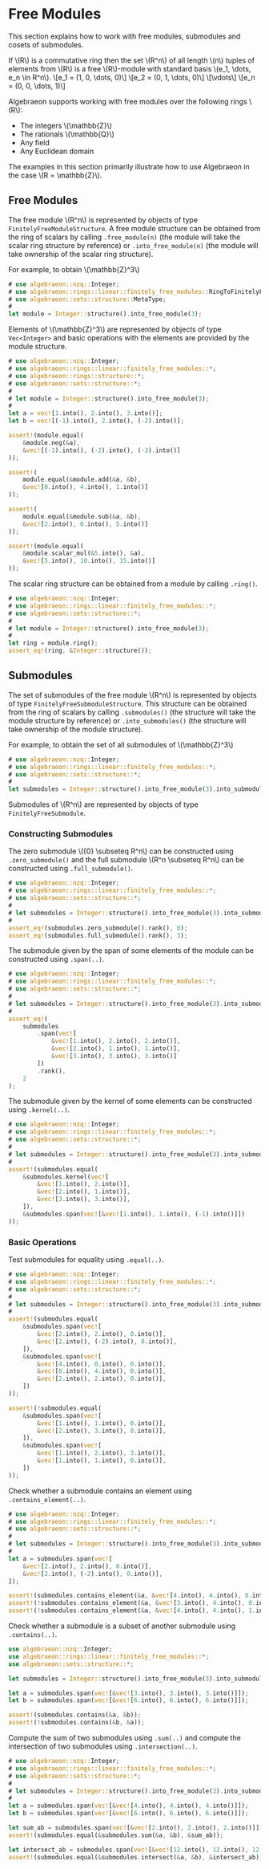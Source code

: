 # Free Modules

This section explains how to work with free modules, submodules and cosets of submodules.

If \\(R\\) is a commutative ring then the set \\(R^n\\) of all length \\(n\\) tuples of elements from \\(R\\) is a free \\(R\\)-module with standard basis \\(e_1, \dots, e_n \in R^n\\).
\\[e_1 = (1, 0, \dots, 0)\\]
\\[e_2 = (0, 1, \dots, 0)\\]
\\[\vdots\\]
\\[e_n = (0, 0, \dots, 1)\\]

Algebraeon supports working with free modules over the following rings \\(R\\):
 - The integers \\(\mathbb{Z}\\)
 - The rationals \\(\mathbb{Q}\\)
 - Any field
 - Any Euclidean domain

The examples in this section primarily illustrate how to use Algebraeon in the case \\(R = \mathbb{Z}\\). 

## Free Modules

The free module \\(R^n\\) is represented by objects of type `FinitelyFreeModuleStructure`. A free module structure can be obtained from the ring of scalars by calling `.free_module(n)` (the module will take the scalar ring structure by reference) or `.into_free_module(n)` (the module will take ownership of the scalar ring structure).

For example, to obtain \\(\mathbb{Z}^3\\)

```rust
# use algebraeon::nzq::Integer;
# use algebraeon::rings::linear::finitely_free_modules::RingToFinitelyFreeModuleStructure;
# use algebraeon::sets::structure::MetaType;
#
let module = Integer::structure().into_free_module(3);
```

Elements of \\(\mathbb{Z}^3\\) are represented by objects of type `Vec<Integer>` and basic operations with the elements are provided by the module structure.

```rust
# use algebraeon::nzq::Integer;
# use algebraeon::rings::linear::finitely_free_modules::*;
# use algebraeon::rings::structure::*;
# use algebraeon::sets::structure::*;
# 
# let module = Integer::structure().into_free_module(3);
# 
let a = vec![1.into(), 2.into(), 3.into()];
let b = vec![(-1).into(), 2.into(), (-2).into()];

assert!(module.equal(
    &module.neg(&a),
    &vec![(-1).into(), (-2).into(), (-3).into()]
));

assert!(
    module.equal(&module.add(&a, &b), 
    &vec![0.into(), 4.into(), 1.into()]
));

assert!(
    module.equal(&module.sub(&a, &b),
    &vec![2.into(), 0.into(), 5.into()]
));

assert!(module.equal(
    &module.scalar_mul(&5.into(), &a),
    &vec![5.into(), 10.into(), 15.into()]
));
```

The scalar ring structure can be obtained from a module by calling `.ring()`.

```rust
# use algebraeon::nzq::Integer;
# use algebraeon::rings::linear::finitely_free_modules::*;
# use algebraeon::sets::structure::*;
# 
# let module = Integer::structure().into_free_module(3);
# 
let ring = module.ring();
assert_eq!(ring, &Integer::structure());
```

## Submodules

The set of submodules of the free module \\(R^n\\) is represented by objects of type `FinitelyFreeSubmoduleStructure`. This structure can be obtained from the ring of scalars by calling `.submodules()` (the structure will take the module structure by reference) or `.into_submodules()` (the structure will take ownership of the module structure).

For example, to obtain the set of all submodules of \\(\mathbb{Z}^3\\)

```rust
# use algebraeon::nzq::Integer;
# use algebraeon::rings::linear::finitely_free_modules::*;
# use algebraeon::sets::structure::*;
# 
let submodules = Integer::structure().into_free_module(3).into_submodules();
```

Submodules of \\(R^n\\) are represented by objects of type `FinitelyFreeSubmodule`.

### Constructing Submodules

The zero submodule \\(\{0\} \subseteq R^n\\) can be constructed using `.zero_submodule()` and the full submodule \\(R^n \subseteq R^n\\) can be constructed using `.full_submodule()`.

```rust
# use algebraeon::nzq::Integer;
# use algebraeon::rings::linear::finitely_free_modules::*;
# use algebraeon::sets::structure::*;
# 
# let submodules = Integer::structure().into_free_module(3).into_submodules();
# 
assert_eq!(submodules.zero_submodule().rank(), 0);
assert_eq!(submodules.full_submodule().rank(), 3);
```

The submodule given by the span of some elements of the module can be constructed using `.span(..)`.

```rust
# use algebraeon::nzq::Integer;
# use algebraeon::rings::linear::finitely_free_modules::*;
# use algebraeon::sets::structure::*;
# 
# let submodules = Integer::structure().into_free_module(3).into_submodules();
# 
assert_eq!(
    submodules
        .span(vec![
            &vec![1.into(), 2.into(), 2.into()],
            &vec![2.into(), 1.into(), 1.into()],
            &vec![3.into(), 3.into(), 3.into()]
        ])
        .rank(),
    2
);
```

The submodule given by the kernel of some elements can be constructed using `.kernel(..)`.

```rust
# use algebraeon::nzq::Integer;
# use algebraeon::rings::linear::finitely_free_modules::*;
# use algebraeon::sets::structure::*;
# 
# let submodules = Integer::structure().into_free_module(3).into_submodules();
# 
assert!(submodules.equal(
    &submodules.kernel(vec![
        &vec![1.into(), 2.into()],
        &vec![2.into(), 1.into()],
        &vec![3.into(), 3.into()],
    ]),
    &submodules.span(vec![&vec![1.into(), 1.into(), (-1).into()]])
));
```

### Basic Operations

Test submodules for equality using `.equal(..)`.

```rust
# use algebraeon::nzq::Integer;
# use algebraeon::rings::linear::finitely_free_modules::*;
# use algebraeon::sets::structure::*;
# 
# let submodules = Integer::structure().into_free_module(3).into_submodules();
# 
assert!(submodules.equal(
    &submodules.span(vec![
        &vec![2.into(), 2.into(), 0.into()],
        &vec![2.into(), (-2).into(), 0.into()],
    ]),
    &submodules.span(vec![
        &vec![4.into(), 0.into(), 0.into()],
        &vec![0.into(), 4.into(), 0.into()],
        &vec![2.into(), 2.into(), 0.into()],
    ])
));

assert!(!submodules.equal(
    &submodules.span(vec![
        &vec![1.into(), 1.into(), 0.into()],
        &vec![2.into(), 3.into(), 0.into()],
    ]),
    &submodules.span(vec![
        &vec![1.into(), 2.into(), 3.into()],
        &vec![1.into(), 1.into(), 0.into()],
    ])
));
```

Check whether a submodule contains an element using `.contains_element(..)`.

```rust
# use algebraeon::nzq::Integer;
# use algebraeon::rings::linear::finitely_free_modules::*;
# use algebraeon::sets::structure::*;
# 
# let submodules = Integer::structure().into_free_module(3).into_submodules();
# 
let a = submodules.span(vec![
    &vec![2.into(), 2.into(), 0.into()],
    &vec![2.into(), (-2).into(), 0.into()],
]);

assert!(submodules.contains_element(&a, &vec![4.into(), 4.into(), 0.into()]));
assert!(!submodules.contains_element(&a, &vec![3.into(), 4.into(), 0.into()]));
assert!(!submodules.contains_element(&a, &vec![4.into(), 4.into(), 1.into()]));
```

Check whether a submodule is a subset of another submodule using `.contains(..)`.

```rust
use algebraeon::nzq::Integer;
use algebraeon::rings::linear::finitely_free_modules::*;
use algebraeon::sets::structure::*;

let submodules = Integer::structure().into_free_module(3).into_submodules();

let a = submodules.span(vec![&vec![3.into(), 3.into(), 3.into()]]);
let b = submodules.span(vec![&vec![6.into(), 6.into(), 6.into()]]);

assert!(submodules.contains(&a, &b));
assert!(!submodules.contains(&b, &a));
```

Compute the sum of two submodules using `.sum(..)` and compute the intersection of two submodules using `.intersection(..)`.

```rust
# use algebraeon::nzq::Integer;
# use algebraeon::rings::linear::finitely_free_modules::*;
# use algebraeon::sets::structure::*;
# 
# let submodules = Integer::structure().into_free_module(3).into_submodules();
# 
let a = submodules.span(vec![&vec![4.into(), 4.into(), 4.into()]]);
let b = submodules.span(vec![&vec![6.into(), 6.into(), 6.into()]]);

let sum_ab = submodules.span(vec![&vec![2.into(), 2.into(), 2.into()]]);
assert!(submodules.equal(&submodules.sum(&a, &b), &sum_ab));

let intersect_ab = submodules.span(vec![&vec![12.into(), 12.into(), 12.into()]]);
assert!(submodules.equal(&submodules.intersect(&a, &b), &intersect_ab));
```

<!-- ### Other Operations
 - Reducing an element (sometimes unique)
 - `extension_basis` -->

<!-- ## Cosets

### Constructing Cosets

 - From an element
 - Full coset
 - From a submodule
 - From a submodule and an offset

### Operations

 - Equality of cosets
 - Contains a point
 - Contains a cosets
 - Sum
 - Intersection

## Affine Subsets

### Constructing Affine Subsets

 - Empty
 - From an element
 - Full coset
 - From a submodule
 - From a submodule and an offset

### Operations

 - Equality
 - Contains a point
 - Contains an affine subset
 - Sum
 - Intersection
 -->


